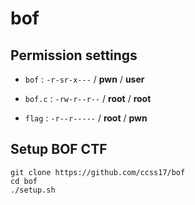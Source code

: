 # bof

## Permission settings

- `bof` : `-r-sr-x---` / **pwn** / **user**

- `bof.c` : `-rw-r--r--` / **root** / **root**

- `flag` : `-r--r-----` / **root** / **pwn**

## Setup BOF CTF

```shell
git clone https://github.com/ccss17/bof
cd bof
./setup.sh
```